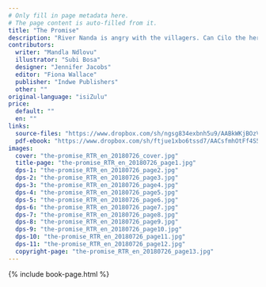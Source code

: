 ```yaml
---
# Only fill in page metadata here.
# The page content is auto-filled from it.
title: "The Promise"
description: "River Nanda is angry with the villagers. Can Cilo the herdboy keep his promise?"
contributors:
  writer: "Mandla Ndlovu"
  illustrator: "Subi Bosa"
  designer: "Jennifer Jacobs"
  editor: "Fiona Wallace"
  publisher: "Indwe Publishers"
  other: ""
original-language: "isiZulu"
price:
  default: ""
  en: ""
links:
  source-files: "https://www.dropbox.com/sh/ngsg834exbnh5u9/AABkWKjBOzV2XGtPeNLAOsqMa?dl=0"
  pdf-ebook: "https://www.dropbox.com/sh/ftjue1xbo6tssd7/AACsfmhOtFf4S5098SUqw0aka?dl=0"
images:
  cover: "the-promise_RTR_en_20180726_cover.jpg"
  title-page: "the-promise_RTR_en_20180726_page1.jpg"
  dps-1: "the-promise_RTR_en_20180726_page2.jpg"
  dps-2: "the-promise_RTR_en_20180726_page3.jpg"
  dps-3: "the-promise_RTR_en_20180726_page4.jpg"
  dps-4: "the-promise_RTR_en_20180726_page5.jpg"
  dps-5: "the-promise_RTR_en_20180726_page6.jpg"
  dps-6: "the-promise_RTR_en_20180726_page7.jpg"
  dps-7: "the-promise_RTR_en_20180726_page8.jpg"
  dps-8: "the-promise_RTR_en_20180726_page9.jpg"
  dps-9: "the-promise_RTR_en_20180726_page10.jpg"
  dps-10: "the-promise_RTR_en_20180726_page11.jpg"
  dps-11: "the-promise_RTR_en_20180726_page12.jpg"
  copyright-page: "the-promise_RTR_en_20180726_page13.jpg"
---
```


{% include book-page.html %}

